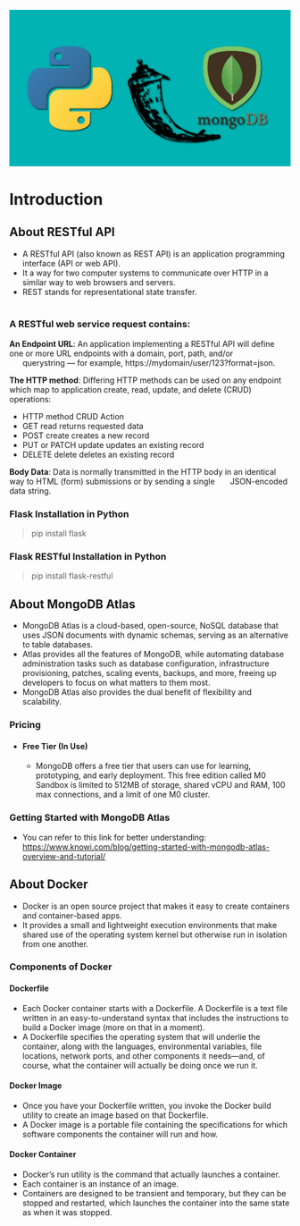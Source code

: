 ![](Images/Flask_Python.jpg)

# Introduction
## About RESTful API
- A RESTful API (also known as REST API) is an application programming interface (API or web API).
- It a way for two computer systems to communicate over HTTP in a similar way to web browsers and servers. 
- REST stands for representational state transfer.<br/><br/>
### A RESTful web service request contains:<br/>
**An Endpoint URL**: An application implementing a RESTful API will define one or more URL endpoints with a domain, port, path, and/or &nbsp;&nbsp;&nbsp;&nbsp;&nbsp;&nbsp;querystring — for example,    https://mydomain/user/123?format=json.

**The HTTP method**: Differing HTTP methods can be used on any endpoint which map to application create, read, update, and delete (CRUD) operations:

- HTTP method	CRUD	Action
- GET	read	returns requested data
- POST	create	creates a new record
- PUT or PATCH	update	updates an existing record
- DELETE	delete	deletes an existing record

**Body Data**: Data is normally transmitted in the HTTP body in an identical way to HTML (form) submissions or by sending a single 
&nbsp;&nbsp;&nbsp;&nbsp;&nbsp;&nbsp;JSON-encoded data string.

### Flask Installation in Python 
> pip install flask
### Flask RESTful Installation in Python
> pip install flask-restful

## About MongoDB Atlas
- MongoDB Atlas is a cloud-based, open-source, NoSQL database that uses JSON documents with dynamic schemas, serving as an alternative to table databases.
- Atlas provides all the features of MongoDB, while automating database administration tasks such as database configuration, infrastructure provisioning, patches, scaling events, backups, and more, freeing up developers to focus on what matters to them most.
- MongoDB Atlas also provides the dual benefit of flexibility and scalability.

### Pricing
- #### Free Tier (In Use)
  - MongoDB offers a free tier that users can use for learning, prototyping, and early deployment. This free edition called M0 Sandbox is limited to 512MB of storage, shared vCPU  and RAM, 100 max connections, and a limit of one M0 cluster.

### Getting Started with MongoDB Atlas
- You can refer to this link for better understanding: https://www.knowi.com/blog/getting-started-with-mongodb-atlas-overview-and-tutorial/

## About Docker

- Docker is an open source project that makes it easy to create containers and container-based apps.
- It provides a small and lightweight execution environments that make shared use of the operating system kernel but otherwise run in isolation from one another.

### Components of Docker
#### Dockerfile
- Each Docker container starts with a Dockerfile. A Dockerfile is a text file written in an easy-to-understand syntax that includes the instructions to build a Docker image (more on that in a moment).
- A Dockerfile specifies the operating system that will underlie the container, along with the languages, environmental variables, file locations, network ports, and other components it needs—and, of course, what the container will actually be doing once we run it.

#### Docker Image
- Once you have your Dockerfile written, you invoke the Docker build utility to create an image based on that Dockerfile.
- A Docker image is a portable file containing the specifications for which software components the container will run and how.

#### Docker Container
- Docker’s run utility is the command that actually launches a container.
- Each container is an instance of an image.
- Containers are designed to be transient and temporary, but they can be stopped and restarted, which launches the container into the same state as when it was stopped.




